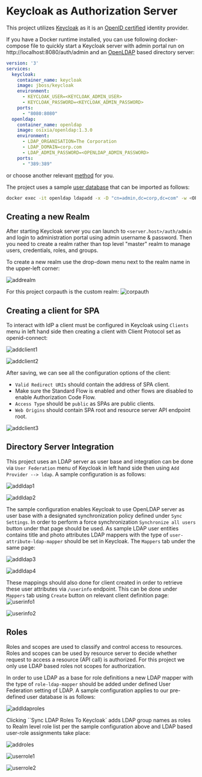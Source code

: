 # Keycloak as Authorization Server
This project utilizes [Keycloak](https://www.keycloak.org/) as it is an [OpenID certified](https://openid.net/developers/certified/) identity provider.

If you have a Docker runtime installed, you can use following docker-compose file to quickly start a Keycloak server with admin portal run on <span>h</span>ttp://localhost:8080/auth/admin and an [OpenLDAP](https://www.openldap.org/) based directory server: 

```yml
version: '3'
services:
  keycloak:
    container_name: keycloak
    image: jboss/keycloak
    environment:
      - KEYCLOAK_USER=<KEYCLOAK_ADMIN_USER>
      - KEYCLOAK_PASSWORD=<KEYCLOAK_ADMIN_PASSWORD>
    ports:
      - "8080:8080"
  openldap:
    container_name: openldap
    image: osixia/openldap:1.3.0
    environment:
      - LDAP_ORGANISATION=The Corporation
      - LDAP_DOMAIN=corp.com
      - LDAP_ADMIN_PASSWORD=<OPENLDAP_ADMIN_PASSWORD>
    ports:
      - "389:389"
```
or choose another relevant [method](https://www.keycloak.org/docs/latest/server_installation/index.html#installation) for you.

The project uses a sample [user database](./ldap/conf/ldap_data.ldif) that can be imported as follows:
```bash
docker exec -it openldap ldapadd -x -D "cn=admin,dc=corp,dc=com" -w <OPENLDAP_ADMIN_PASSWORD> -f ldap_data.ldif -ZZ
``` 
## Creating a new Realm

After starting Keycloak server you can launch to `<server.host>/auth/admin` and login to administration portal using admin username & password. Then you need to create a realm rather than top level "master" realm to manage users, credentials, roles, and groups.

To create a new realm use the drop-down menu next to the realm name in the upper-left corner:

![addrealm](../doc/images/add_realm.jpg)

For this project corpauth is the custom realm:
![corpauth](../doc/images/realm_def.jpg)

## Creating a client for SPA

To interact with IdP a client must be configured in Keycloak using `Clients` menu in left hand side then creating a client with Client Protocol set as openid-connect:

![addclient1](../doc/images/add_client_1.jpg)

![addclient2](../doc/images/add_client_2.jpg)

After saving, we can see all the configuration options of the client:
* `Valid Redirect URIs` should contain the address of SPA client.
* Make sure the Standard Flow is enabled and other flows are disabled to enable Authorization Code Flow. 
* `Access Type` should be `public` as SPAs are public clients.
* `Web Origins` should contain SPA root and resource server API endpoint root.

![addclient3](../doc/images/add_client_3.jpg)

## Directory Server Integration

This project uses an LDAP server as user base and integration can be done via `User Federation` menu of Keycloak in left hand side then using `Add Provider --> ldap`. A sample configuration is as follows:

![addldap1](../doc/images/add_ldap_1.jpg)

![addldap2](../doc/images/add_ldap_2.jpg)

The sample configuration enables Keycloak to use OpenLDAP server as user base with a designated synchronization policy defined under `Sync Settings`. In order to perform a force synchronization `Synchronize all users` button under that page should be used. As sample LDAP user entities contains title and photo attributes LDAP mappers with the type of `user-attribute-ldap-mapper` should be set in Keycloak. The `Mappers` tab under the same page:

![addldap3](../doc/images/add_ldap_3.jpg)

![addldap4](../doc/images/add_ldap_4.jpg)

These mappings should also done for client created in order to retrieve these user attributes via `/userinfo` endpoint. This can be done under `Mappers` tab using `Create` button on relevant client definition page:  
![userinfo1](../doc/images/userinfo_1.jpg)

![userinfo2](../doc/images/userinfo_2.jpg)

## Roles

Roles and scopes are used to classify and control access to resources. Roles and scopes can be used by resource server to decide whether request to access a resource (API call) is authorized. For this project we only use LDAP based roles not scopes for authorization.

In order to use LDAP as a base for role definitions a new LDAP mapper with the type of `role-ldap-mapper` should be added under defined User Federation setting of LDAP. A sample configuration applies to our pre-defined user database is as follows:

![addldaproles](../doc/images/add_ldap_roles.jpg)

Clicking ``Sync LDAP Roles To Keycloak` adds LDAP group names as roles to Realm level role list per the sample configuration above and LDAP based user-role assignments take place:

![addroles](../doc/images/add_roles.jpg)

![userrole1](../doc/images/user_role_1.jpg)

![userrole2](../doc/images/user_role_2.jpg)




